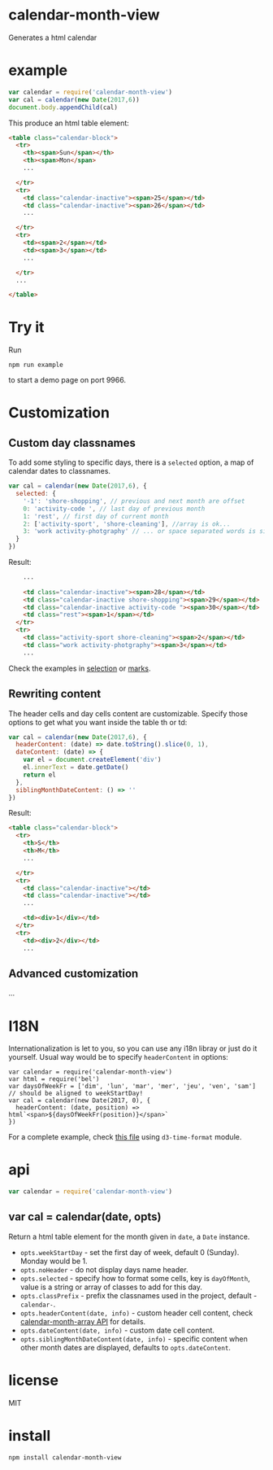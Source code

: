 # calendar-month-view

Generates a html calendar 

# example

``` js
var calendar = require('calendar-month-view')
var cal = calendar(new Date(2017,6))
document.body.appendChild(cal)
```

This produce an html table element:

```html
<table class="calendar-block">
  <tr>
    <th><span>Sun</span></th>
    <th><span>Mon</span>
    ...

  </tr>
  <tr>
    <td class="calendar-inactive"><span>25</span></td>
    <td class="calendar-inactive"><span>26</span></td>
    ...

  </tr>
  <tr>
    <td><span>2</span></td>
    <td><span>3</span></td>
    ...

  </tr>
  ...

</table>
```


# Try it

Run

```
npm run example
```

to start a demo page on port 9966.


# Customization

## Custom day classnames 

To add some styling to specific days, there is a `selected` option, 
a map of calendar dates to classnames.

```js
var cal = calendar(new Date(2017,6), {
  selected: {
    '-1': 'shore-shopping', // previous and next month are offset
    0: 'activity-code ', // last day of previous month
    1: 'rest', // first day of current month
    2: ['activity-sport', 'shore-cleaning'], //array is ok...
    3: 'work activity-photgraphy' // ... or space separated words is similar
  }
})
```

Result:

```html
    ...
    
    <td class="calendar-inactive"><span>28</span></td>
    <td class="calendar-inactive shore-shopping"><span>29</span></td>
    <td class="calendar-inactive activity-code "><span>30</span></td>
    <td class="rest"><span>1</span></td>
  </tr>
  <tr>
    <td class="activity-sport shore-cleaning"><span>2</span></td>
    <td class="work activity-photgraphy"><span>3</span></td>
    ...

```

Check the examples in [selection](https://github.com/krazylek/calendar-month-array/tree/master/example/selection/)
or [marks](https://github.com/krazylek/calendar-month-array/tree/master/example/marks/).


## Rewriting content

The header cells and day cells content are customizable.
Specify those options to get what you want inside the table th or td:


``` js
var cal = calendar(new Date(2017,6), {
  headerContent: (date) => date.toString().slice(0, 1),
  dateContent: (date) => {
    var el = document.createElement('div')
    el.innerText = date.getDate()
    return el
  },
  siblingMonthDateContent: () => ''
})
```

Result:

```html
<table class="calendar-block">
  <tr>
    <th>S</th>
    <th>M</th>
    ...

  </tr>
  <tr>
    <td class="calendar-inactive"></td>
    <td class="calendar-inactive"></td>
    ...

    <td><div>1</div></td>
  </tr>
  <tr>
    <td><div>2</div></td>
    ...

```
## Advanced customization

...


# I18N

Internationalization is let to you, so you can use any i18n libray or just do it yourself.
Usual way would be to specify `headerContent` in options:

```
var calendar = require('calendar-month-view')
var html = require('bel')
var daysOfWeekFr = ['dim', 'lun', 'mar', 'mer', 'jeu', 'ven', 'sam'] // should be aligned to weekStartDay!
var cal = calendar(new Date(2017, 0), {
  headerContent: (date, position) => html`<span>${daysOfWeekFr(position)}</span>`
})
```

For a complete example, check [this file](https://github.com/krazylek/calendar-month-view/blob/master/example/i18n/index.js) using `d3-time-format` module.


# api

``` js
var calendar = require('calendar-month-view')
```

## var cal = calendar(date, opts)

Return a html table element for the month given in `date`, a `Date` instance.

* `opts.weekStartDay` - set the first day of week, default 0 (Sunday). Monday would be 1.
* `opts.noHeader` - do not display days name header.
* `opts.selected` - specify how to format some cells, key is `dayOfMonth`, value is a string or array of classes to add for this day.
* `opts.classPrefix` - prefix the classnames used in the project, default - `calendar-`.
* `opts.headerContent(date, info)` - custom header cell content, check [calendar-month-array API](https://github.com/krazylek/calendar-month-array#var-weeks--calendardate-opts) for details.
* `opts.dateContent(date, info)` - custom date cell content.
* `opts.siblingMonthDateContent(date, info)` - specific content when other month dates are displayed, defaults to `opts.dateContent`.



# license

MIT


# install

```
npm install calendar-month-view
```
